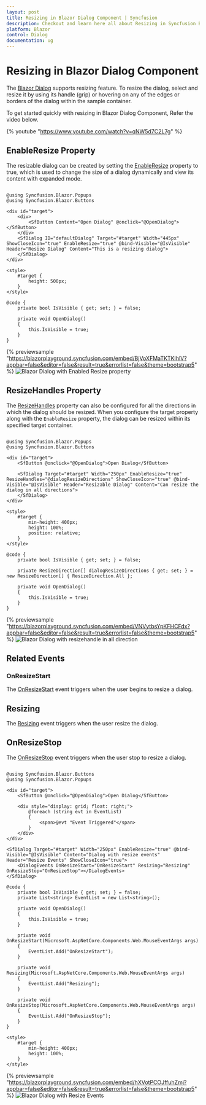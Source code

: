 ```yaml
---
layout: post
title: Resizing in Blazor Dialog Component | Syncfusion
description: Checkout and learn here all about Resizing in Syncfusion Blazor Dialog component and much more details.
platform: Blazor
control: Dialog
documentation: ug
---
```


# Resizing in Blazor Dialog Component

The [Blazor Dialog](https://www.syncfusion.com/blazor-components/blazor-modal-dialog) supports resizing feature. To resize the dialog, select and resize it by using its handle (grip) or hovering on any of the edges or borders of the dialog within the sample container.

To get started quickly with resizing in Blazor Dialog Component, Refer the video below.

{% youtube "https://www.youtube.com/watch?v=qNW5d7C2L7g" %}

## EnableResize Property

The resizable dialog can be created by setting the [EnableResize](https://help.syncfusion.com/cr/blazor/Syncfusion.Blazor.Popups.SfDialog.html#Syncfusion_Blazor_Popups_SfDialog_EnableResize) property to true, which is used to change the size of a dialog dynamically and view its content with expanded mode.

```cshtml

@using Syncfusion.Blazor.Popups
@using Syncfusion.Blazor.Buttons

<div id="target">
    <div>
        <SfButton Content="Open Dialog" @onclick="@OpenDialog"></SfButton>
    </div>
    <SfDialog ID="defaultDialog" Target="#target" Width="445px" ShowCloseIcon="true" EnableResize="true" @bind-Visible="@IsVisible" Header="Resize Dialog" Content="This is a resizing dialog">
    </SfDialog>
</div>

<style>
    #target {
        height: 500px;
    }
</style>

@code {
    private bool IsVisible { get; set; } = false;

    private void OpenDialog()
    {
        this.IsVisible = true;
    }
}

```

{% previewsample "https://blazorplayground.syncfusion.com/embed/BjVoXFMaTKTKIhlV?appbar=false&editor=false&result=true&errorlist=false&theme=bootstrap5"  %}
![Blazor Dialog with Enabled Resize property](./images/blazor-dialog-enable-resize.gif)

## ResizeHandles Property

The [ResizeHandles](https://help.syncfusion.com/cr/blazor/Syncfusion.Blazor.Popups.SfDialog.html#Syncfusion_Blazor_Popups_SfDialog_ResizeHandles) property can also be configured for all the directions in which the dialog should be resized. When you configure the target property along with the `EnableResize` property, the dialog can be resized within its specified target container.

```cshtml

@using Syncfusion.Blazor.Popups
@using Syncfusion.Blazor.Buttons

<div id="target">
    <SfButton @onclick="@OpenDialog">Open Dialog</SfButton>

    <SfDialog Target="#target" Width="250px" EnableResize="true" ResizeHandles="@dialogResizeDirections" ShowCloseIcon="true" @bind-Visible="@IsVisible" Header="Resizable Dialog" Content="Can resize the dialog in all directions">
    </SfDialog>
</div>

<style>
    #target {
        min-height: 400px;
        height: 100%;
        position: relative;
    }
</style>

@code {
    private bool IsVisible { get; set; } = false;

    private ResizeDirection[] dialogResizeDirections { get; set; } = new ResizeDirection[] { ResizeDirection.All };

    private void OpenDialog()
    {
        this.IsVisible = true;
    }
}

```

{% previewsample "https://blazorplayground.syncfusion.com/embed/VNVytbsYpKFHCFdx?appbar=false&editor=false&result=true&errorlist=false&theme=bootstrap5"  %}
![Blazor Dialog with resizehandle in all direction ](./images/blazor-dialog-resizing-handles.gif)

## Related Events

### OnResizeStart

The [OnResizeStart](https://help.syncfusion.com/cr/blazor/Syncfusion.Blazor.Popups.DialogEvents.html#Syncfusion_Blazor_Popups_DialogEvents_OnResizeStart) event triggers when the user begins to resize a dialog.

## Resizing

The [Resizing](https://help.syncfusion.com/cr/blazor/Syncfusion.Blazor.Popups.DialogEvents.html#Syncfusion_Blazor_Popups_DialogEvents_Resizing) event triggers when the user resize the dialog.

## OnResizeStop

The [OnResizeStop](https://help.syncfusion.com/cr/blazor/Syncfusion.Blazor.Popups.DialogEvents.html#Syncfusion_Blazor_Popups_DialogEvents_OnResizeStop) event triggers when the user stop to resize a dialog.

```cshtml

@using Syncfusion.Blazor.Buttons
@using Syncfusion.Blazor.Popups

<div id="target">
    <SfButton @onclick="@OpenDialog">Open Dialog</SfButton>

    <div style="display: grid; float: right;">
        @foreach (string evt in EventList)
        {
            <span>@evt "Event Triggered"</span>
        }
    </div>
</div>

<SfDialog Target="#target" Width="250px" EnableResize="true" @bind-Visible="@IsVisible" Content="Dialog with resize events" Header="Resize Events" ShowCloseIcon="true">
    <DialogEvents OnResizeStart="OnResizeStart" Resizing="Resizing" OnResizeStop="OnResizeStop"></DialogEvents>
</SfDialog>

@code {
    private bool IsVisible { get; set; } = false;
    private List<string> EventList = new List<string>();

    private void OpenDialog()
    {
        this.IsVisible = true;
    }

    private void OnResizeStart(Microsoft.AspNetCore.Components.Web.MouseEventArgs args)
    {
        EventList.Add("OnResizeStart");
    }

    private void Resizing(Microsoft.AspNetCore.Components.Web.MouseEventArgs args)
    {
        EventList.Add("Resizing");
    }

    private void OnResizeStop(Microsoft.AspNetCore.Components.Web.MouseEventArgs args)
    {
        EventList.Add("OnResizeStop");
    }
}

<style>
    #target {
        min-height: 400px;
        height: 100%;
    }
</style>

```

{% previewsample "https://blazorplayground.syncfusion.com/embed/hXVotPCOJffuhZmj?appbar=false&editor=false&result=true&errorlist=false&theme=bootstrap5"  %}
![Blazor Dialog with Resize Events](./images/blazor-dialog-resize-events.gif)
